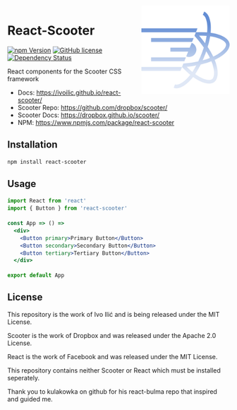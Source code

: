 <img align="right" width="200" src="https://raw.githubusercontent.com/ivoilic/react-scooter/master/react-scooter.png"/>

# React-Scooter
[![npm Version](https://img.shields.io/npm/v/react-scooter.svg?style=flat)](https://www.npmjs.org/package/react-scooter)
[![GitHub license](https://img.shields.io/badge/license-MIT-blue.svg?style=flat)](https://github.com/ivoilic/react-scooter/blob/master/LICENSE)
[![Dependency Status](https://img.shields.io/david/ivoilic/react-scooter.svg?style=flat)](https://david-dm.org/ivoilic/react-scooter)

React components for the Scooter CSS framework

- Docs: https://ivoilic.github.io/react-scooter/
- Scooter Repo: https://github.com/dropbox/scooter/
- Scooter Docs: https://dropbox.github.io/scooter/
- NPM: https://www.npmjs.com/package/react-scooter

## Installation

```bash
npm install react-scooter
```

## Usage

```jsx
import React from 'react'
import { Button } from 'react-scooter'

const App => () =>
  <div>
  	<Button primary>Primary Button</Button>
	<Button secondary>Secondary Button</Button>
	<Button tertiary>Tertiary Button</Button>
  </div>

export default App
```

## License

This repository is the work of Ivo Ilić and is being released under the MIT License.

Scooter is the work of Dropbox and was released under the Apache 2.0 License.

React is the work of Facebook and was released under the MIT License.

This repository contains neither Scooter or React which must be installed seperately.

Thank you to kulakowka on github for his react-bulma repo that inspired and guided me.
